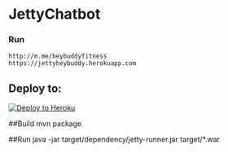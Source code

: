 # JettyChatbot

### Run
	http://m.me/heybuddyfitness
	https://jettyheybuddy.herokuapp.com

## Deploy to:
[![Deploy to Heroku](https://www.herokucdn.com/deploy/button.svg)](https://heroku.com/deploy)

##Build
	mvn package
	
##Run
	java -jar target/dependency/jetty-runner.jar target/*.war
